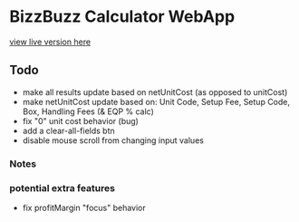 # BizzBuzz Calculator WebApp

[view live version here](https://bizzbuzz-calculator.netlify.app)
## Todo

- make all results update based on netUnitCost (as opposed to unitCost)
- make netUnitCost update based on: Unit Code, Setup Fee, Setup Code, Box, Handling Fees (& EQP % calc)
- fix "0" unit cost behavior (bug)
- add a clear-all-fields btn
- disable mouse scroll from changing input values

### Notes

### potential extra features

- fix profitMargin "focus" behavior
